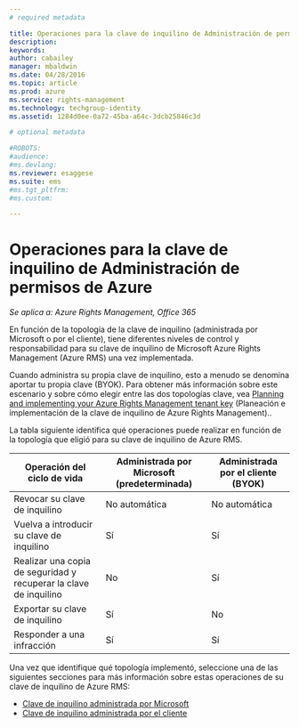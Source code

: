 ```yaml
---
# required metadata

title: Operaciones para la clave de inquilino de Administración de permisos de Azure | Azure RMS
description:
keywords:
author: cabailey
manager: mbaldwin
ms.date: 04/28/2016
ms.topic: article
ms.prod: azure
ms.service: rights-management
ms.technology: techgroup-identity
ms.assetid: 1284d0ee-0a72-45ba-a64c-3dcb25846c3d

# optional metadata

#ROBOTS:
#audience:
#ms.devlang:
ms.reviewer: esaggese
ms.suite: ems
#ms.tgt_pltfrm:
#ms.custom:

---
```


# Operaciones para la clave de inquilino de Administración de permisos de Azure

*Se aplica a: Azure Rights Management, Office 365*

En función de la topología de la clave de inquilino (administrada por Microsoft o por el cliente), tiene diferentes niveles de control y responsabilidad para su clave de inquilino de Microsoft Azure Rights Management (Azure RMS) una vez implementada.

Cuando administra su propia clave de inquilino, esto a menudo se denomina aportar tu propia clave (BYOK). Para obtener más información sobre este escenario y sobre cómo elegir entre las dos topologías clave, vea [Planning and implementing your Azure Rights Management tenant key](../plan-design/plan-implement-tenant-key.md) (Planeación e implementación de la clave de inquilino de Azure Rights Management)..

La tabla siguiente identifica qué operaciones puede realizar en función de la topología que eligió para su clave de inquilino de Azure RMS.

|Operación del ciclo de vida|Administrada por Microsoft (predeterminada)|Administrada por el cliente (BYOK)|
|-----------------------|-------------------------------|---------------------------|
|Revocar su clave de inquilino|No automática|No automática|
|Vuelva a introducir su clave de inquilino|Sí|Sí|
|Realizar una copia de seguridad y recuperar la clave de inquilino|No|Sí|
|Exportar su clave de inquilino|Sí|No|
|Responder a una infracción|Sí|Sí|

Una vez que identifique qué topología implementó, seleccione una de las siguientes secciones para más información sobre estas operaciones de su clave de inquilino de Azure RMS:


- [Clave de inquilino administrada por Microsoft](operations-microsoft-managed-tenant-key.md)
- [Clave de inquilino administrada por el cliente](operations-customer-managed-tenant-key.md)






<!--HONumber=Apr16_HO4-->


